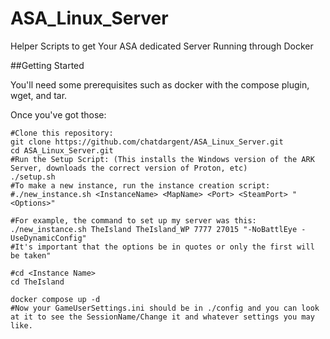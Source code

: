 # ASA_Linux_Server
Helper Scripts to get Your ASA dedicated Server Running through Docker

##Getting Started

You'll need some prerequisites such as docker with the compose plugin, wget, and tar. 

Once you've got those:

```
#Clone this repository:
git clone https://github.com/chatdargent/ASA_Linux_Server.git
cd ASA_Linux_Server.git
#Run the Setup Script: (This installs the Windows version of the ARK Server, downloads the correct version of Proton, etc)
./setup.sh
#To make a new instance, run the instance creation script:
#./new_instance.sh <InstanceName> <MapName> <Port> <SteamPort> "<Options>"

#For example, the command to set up my server was this:
./new_instance.sh TheIsland TheIsland_WP 7777 27015 "-NoBattlEye -UseDynamicConfig"
#It's important that the options be in quotes or only the first will be taken"

#cd <Instance Name>
cd TheIsland

docker compose up -d
#Now your GameUserSettings.ini should be in ./config and you can look at it to see the SessionName/Change it and whatever settings you may like.
```
